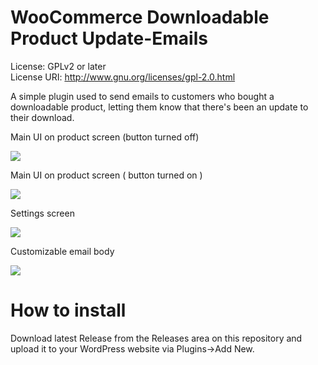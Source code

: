 # WooCommerce Downloadable Product Update-Emails

License: GPLv2 or later<br>
License URI: http://www.gnu.org/licenses/gpl-2.0.html

A simple plugin used to send emails to customers who bought a downloadable product, letting them know that there's been an update to their download.

Main UI on product screen (button turned off)

<img src="http://s32.postimg.org/51qbfxkd1/screenshot_1.png" />

Main UI on product screen ( button turned on )

<img src="http://s32.postimg.org/luai7kzf9/screenshot_2.png" />

Settings screen

<img src="http://s32.postimg.org/uf3ssw2c5/screenshot_2.png" />

Customizable email body

<img src="http://s32.postimg.org/y7nb8mhud/screenshot_4.png" />


# How to install

Download latest Release from the Releases area on this repository and upload it to your WordPress website via Plugins->Add New.
